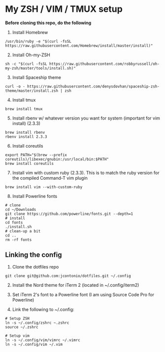 # My ZSH / VIM / TMUX setup

**Before cloning this repo, do the following**

1. Install Homebrew

`/usr/bin/ruby -e "$(curl -fsSL https://raw.githubusercontent.com/Homebrew/install/master/install)"`

2. Install Oh-my-ZSH

`sh -c "$(curl -fsSL https://raw.githubusercontent.com/robbyrussell/oh-my-zsh/master/tools/install.sh)"`

3. Install Spaceship theme

`curl -o - https://raw.githubusercontent.com/denysdovhan/spaceship-zsh-theme/master/install.zsh | zsh`

4. Install tmux

`brew install tmux`

5. Install rbenv w/ whatever version you want for system (important for vim install) (2.3.3)

```
brew install rbenv
rbenv install 2.3.3
```

6. Install coreutils

```
export PATH="$(brew --prefix coreutils)/libexec/gnubin:/usr/local/bin:$PATH"
brew install coreutils
```

7. Install vim with custom ruby (2.3.3). This is to match the ruby version for the compiled Command-T vim plugin

`brew install vim --with-custom-ruby`

8. Install Powerline fonts

```
# clone
cd ~/Downloads
git clone https://github.com/powerline/fonts.git --depth=1
# install
cd fonts
./install.sh
# clean-up a bit
cd ..
rm -rf fonts
```

## Linking the config

1. Clone the dotfiles repo

`git clone git@github.com:jcontonio/dotfiles.git ~/.config`

2. Install the Nord theme for iTerm 2 (located in ~/.config/iterm2)

3. Set iTerm 2's font to a Powerline font (I am using Source Code Pro for Powerline)

4. Link the following to ~/.config:

```
# Setup ZSH
ln -s ~/.config/zshrc ~.zshrc
source ~/.zshrc

# Setup vim
ln -s ~/.config/vim/vimrc ~/.vimrc
ln -s ~/.config/vim ~/.vim
```
